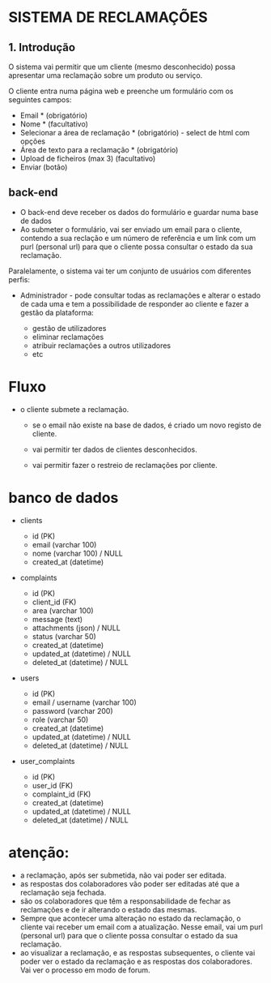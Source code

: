 # SISTEMA DE RECLAMAÇÕES

## 1. Introdução
O sistema vai permitir que um cliente (mesmo desconhecido) possa apresentar
uma reclamação sobre um produto ou serviço.

O cliente entra numa página web e preenche um formulário com os seguintes campos:

- Email * (obrigatório)
- Nome * (facultativo)
- Selecionar a área de reclamação * (obrigatório) - select de html com opções
- Área de texto para a reclamação * (obrigatório)
- Upload de ficheiros (max 3) (facultativo)
- Enviar (botão)

## back-end
- O back-end deve receber os dados do formulário e guardar numa base de dados
- Ao submeter o formulário, vai ser enviado um email para o cliente, contendo a sua reclação e um número de referência e um link com um purl (personal url) para que o cliente possa consultar o estado da sua reclamação.

Paralelamente, o sistema vai ter um conjunto de usuários com diferentes perfis:
- Administrador - pode consultar todas as reclamações e alterar o estado de cada uma e tem a possibilidade de responder ao cliente e fazer a gestão da plataforma:

    - gestão de utilizadores
    - eliminar reclamações
    - atribuir reclamações a outros utilizadores
    - etc

# Fluxo

- o cliente submete a reclamação.

    - se o email não existe na base de dados, é criado um novo registo de cliente.

    - vai permitir ter dados de clientes desconhecidos.
    - vai permitir fazer o restreio de reclamações por cliente.


# banco de dados
- clients
    - id (PK)
    - email (varchar 100)
    - nome (varchar 100) / NULL
    - created_at (datetime)

- complaints
    - id (PK)
    - client_id (FK)
    - area (varchar 100)
    - message (text)
    - attachments (json) / NULL
    - status (varchar 50)
    - created_at (datetime)
    - updated_at (datetime) / NULL
    - deleted_at (datetime) / NULL

- users
    - id (PK)
    - email / username (varchar 100)
    - password (varchar 200)
    - role (varchar 50)
    - created_at (datetime)
    - updated_at (datetime) / NULL
    - deleted_at (datetime) / NULL

- user_complaints
    - id (PK)
    - user_id (FK)
    - complaint_id (FK)
    - created_at (datetime)
    - updated_at (datetime) / NULL
    - deleted_at (datetime) / NULL

# atenção:
- a reclamação, após ser submetida, não vai poder ser editada.
- as respostas dos colaboradores vão poder ser editadas até que a reclamação seja fechada.
- são os colaboradores que têm a responsabilidade de fechar as reclamações e de ir alterando o estado das mesmas.
- Sempre que acontecer uma alteração no estado da reclamação, o cliente vai receber um email com a atualização. Nesse email, vai um purl (personal url) para que o cliente possa consultar o estado da sua reclamação.
- ao visualizar a reclamação, e as respostas subsequentes, o cliente vai poder ver o estado da reclamação e as respostas dos colaboradores. Vai ver o processo em modo de forum.